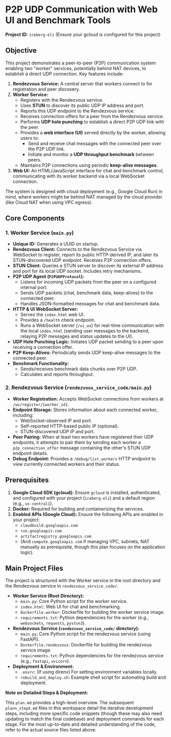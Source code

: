 # P2P UDP Communication with Web UI and Benchmark Tools

**Project ID:** `iceberg-eli` (Ensure your gcloud is configured for this project)

## Objective

This project demonstrates a peer-to-peer (P2P) communication system enabling two "worker" services, potentially behind NAT devices, to establish a direct UDP connection. Key features include:

1.  **Rendezvous Service:** A central server that workers connect to for registration and peer discovery.
2.  **Worker Service:**
    *   Registers with the Rendezvous service.
    *   Uses **STUN** to discover its public UDP IP address and port.
    *   Reports this UDP endpoint to the Rendezvous service.
    *   Receives connection offers for a peer from the Rendezvous service.
    *   Performs **UDP hole punching** to establish a direct P2P UDP link with the peer.
    *   Provides a **web interface (UI)** served directly by the worker, allowing users to:
        *   Send and receive chat messages with the connected peer over the P2P UDP link.
        *   Initiate and monitor a **UDP throughput benchmark** between peers.
    *   Maintains P2P connections using periodic **keep-alive messages**.
3.  **Web UI:** An HTML/JavaScript interface for chat and benchmark control, communicating with its worker backend via a local WebSocket connection.

The system is designed with cloud deployment (e.g., Google Cloud Run) in mind, where workers might be behind NAT managed by the cloud provider (like Cloud NAT when using VPC egress).

## Core Components

### 1. Worker Service (`main.py`)

*   **Unique ID:** Generates a UUID on startup.
*   **Rendezvous Client:** Connects to the Rendezvous Service via WebSocket to register, report its public HTTP-derived IP, and later its STUN-discovered UDP endpoint. Receives P2P connection offers.
*   **STUN Client:** Queries a STUN server to discover its external IP address and port for its local UDP socket. Includes retry mechanisms.
*   **P2P UDP Agent (`P2PUDPProtocol`):**
    *   Listens for incoming UDP packets from the peer on a configured internal port.
    *   Sends UDP packets (chat, benchmark data, keep-alives) to the connected peer.
    *   Handles JSON-formatted messages for chat and benchmark data.
*   **HTTP & UI WebSocket Server:**
    *   Serves the `index.html` web UI.
    *   Provides a `/health` check endpoint.
    *   Runs a WebSocket server (`/ui_ws`) for real-time communication with the local `index.html` (sending user messages to the backend, relaying P2P messages and status updates to the UI).
*   **UDP Hole Punching Logic:** Initiates UDP packet sending to a peer upon receiving a connection offer.
*   **P2P Keep-Alives:** Periodically sends UDP keep-alive messages to the connected peer.
*   **Benchmark Functionality:**
    *   Sends/receives benchmark data chunks over P2P UDP.
    *   Calculates and reports throughput.

### 2. Rendezvous Service (`rendezvous_service_code/main.py`)

*   **Worker Registration:** Accepts WebSocket connections from workers at `/ws/register/{worker_id}`.
*   **Endpoint Storage:** Stores information about each connected worker, including:
    *   WebSocket-observed IP and port.
    *   Self-reported HTTP-based public IP (optional).
    *   STUN-discovered UDP IP and port.
*   **Peer Pairing:** When at least two workers have registered their UDP endpoints, it attempts to pair them by sending each worker a `p2p_connection_offer` message containing the other's STUN UDP endpoint details.
*   **Debug Endpoint:** Provides a `/debug/list_workers` HTTP endpoint to view currently connected workers and their status.

## Prerequisites

1.  **Google Cloud SDK (gcloud):** Ensure `gcloud` is installed, authenticated, and configured with your project (`iceberg-eli`) and a default region (e.g., `us-central1`).
2.  **Docker:** Required for building and containerizing the services.
3.  **Enabled APIs (Google Cloud):** Ensure the following APIs are enabled in your project:
    *   `cloudbuild.googleapis.com`
    *   `run.googleapis.com`
    *   `artifactregistry.googleapis.com`
    *   (And `compute.googleapis.com` if managing VPC, subnets, NAT manually as prerequisite, though this plan focuses on the application logic).

## Main Project Files

The project is structured with the Worker service in the root directory and the Rendezvous service in `rendezvous_service_code/`.

*   **Worker Service (Root Directory):**
    *   `main.py`: Core Python script for the worker service.
    *   `index.html`: Web UI for chat and benchmarking.
    *   `Dockerfile.worker`: Dockerfile for building the worker service image.
    *   `requirements.txt`: Python dependencies for the worker (e.g., `websockets`, `requests`, `pystun3`).
*   **Rendezvous Service (`rendezvous_service_code/` directory):**
    *   `main.py`: Core Python script for the rendezvous service (using FastAPI).
    *   `Dockerfile.rendezvous`: Dockerfile for building the rendezvous service image.
    *   `requirements.txt`: Python dependencies for the rendezvous service (e.g., `fastapi`, `uvicorn`).
*   **Deployment & Environment:**
    *   `.envrc`: (If using direnv) For setting environment variables locally.
    *   `rebuild_and_deploy.sh`: Example shell script for automating build and deployment.

**Note on Detailed Steps & Deployment:**

This `plan.md` provides a high-level overview. The subsequent `plann_stepX.md` files in this workspace detail the iterative development steps, including more specific code snippets (though these may also need updating to match the final codebase) and deployment commands for each stage. For the most up-to-date and detailed understanding of the code, refer to the actual source files listed above.
